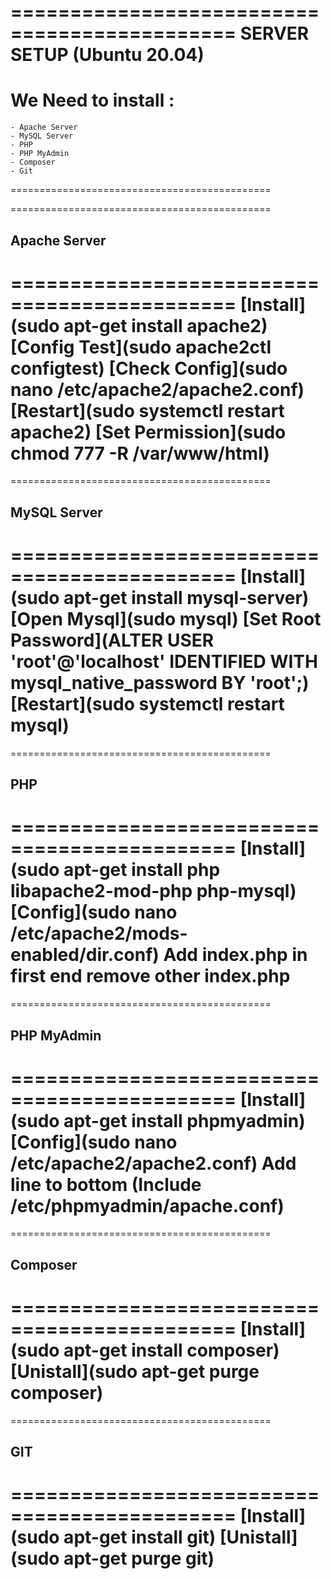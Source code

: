 =============================================
**SERVER SETUP (Ubuntu 20.04)**
=============================================
# We Need to install :
	- Apache Server
	- MySQL Server
	- PHP
	- PHP MyAdmin
	- Composer
	- Git
=============================================

=============================================
## Apache Server
=============================================
[Install](sudo apt-get install apache2)
[Config Test](sudo apache2ctl configtest)
[Check Config](sudo nano /etc/apache2/apache2.conf)
[Restart](sudo systemctl restart apache2)
[Set Permission](sudo chmod 777 -R /var/www/html)
=============================================

=============================================
## MySQL Server
=============================================
[Install](sudo apt-get install mysql-server)
[Open Mysql](sudo mysql)
[Set Root Password](ALTER USER 'root'@'localhost' IDENTIFIED WITH mysql_native_password BY 'root';)
[Restart](sudo systemctl restart mysql)
=============================================

=============================================
## PHP
=============================================
[Install](sudo apt-get install php libapache2-mod-php php-mysql)
[Config](sudo nano /etc/apache2/mods-enabled/dir.conf) Add index.php in first end remove other index.php
=============================================

=============================================
## PHP MyAdmin
=============================================
[Install](sudo apt-get install phpmyadmin)
[Config](sudo nano /etc/apache2/apache2.conf) Add line to bottom (Include /etc/phpmyadmin/apache.conf)
=============================================

=============================================
## Composer
=============================================
[Install](sudo apt-get install composer)
[Unistall](sudo apt-get purge composer)
=============================================

=============================================
## GIT
=============================================
[Install](sudo apt-get install git)
[Unistall](sudo apt-get purge git)
=============================================

